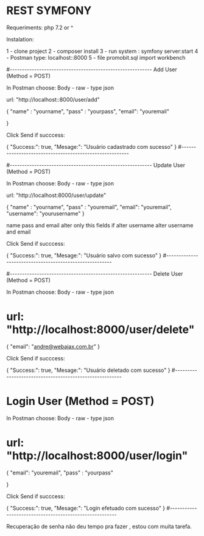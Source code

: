 # REST SYMFONY

Requeriments:
php 7.2 or ^

Instalation:

1 - clone project
2 - composer install 
3 - run system : symfony server:start
4 - Postman type: localhost::8000 
5 - file promobit.sql import workbench 

#----------------------------------------------------------
Add User (Method = POST)

In Postman choose: Body - raw - type json

url:  "http://localhost::8000/user/add"

{
  "name" : "yourname",
  "pass" : "yourpass",
  "email": "youremail"

}

Click Send
 if succcess: 
 
{
    "Success:": true,
    "Mesage:": "Usuário cadastrado com sucesso"
}
#--------------------------------------------------------


#----------------------------------------------------------
Update User (Method = POST)

In Postman choose: Body - raw - type json

url:  "http://localhost:8000/user/update"

{
  "name" : "yourname",
  "pass" : "youremail",
  "email": "youremail",
  "username": "yourusername"
}

name pass and email alter only this fields
if alter username alter username and email

Click Send
 if succcess: 
 
{
    "Success:": true,
    "Mesage:": "Usuário salvo com sucesso"
}
#--------------------------------------------------------

#----------------------------------------------------------
Delete User (Method = POST)

In Postman choose: Body - raw - type json

# url:  "http://localhost:8000/user/delete"

{
  "email": "andre@webajax.com.br"
}



Click Send
 if succcess: 
 
{
    "Success:": true,
    "Mesage:": "Usuário deletado com sucesso"
}
#--------------------------------------------------------

# Login User (Method = POST)

In Postman choose: Body - raw - type json

# url:  "http://localhost:8000/user/login"

{
  "email": "youremail",
  "pass" : "yourpass"

}



Click Send
 if succcess: 
 
{
    "Success:": true,
    "Mesage:": "Login efetuado com sucesso"
}
#--------------------------------------------------------


Recuperação de senha não deu tempo pra fazer , estou com muita tarefa. 


